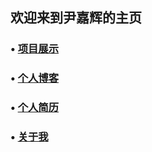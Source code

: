 ## 欢迎来到尹嘉辉的主页

### •  [项目展示](pages/projects.md)

### •  [个人博客](https://blog.yinjiahui.cn)

### •  [个人简历](https://yinjiahui.cn/files/尹嘉辉_服务端开发_中国地质大学_15003411932.pdf)
### •  [关于我](pages/about.md)
